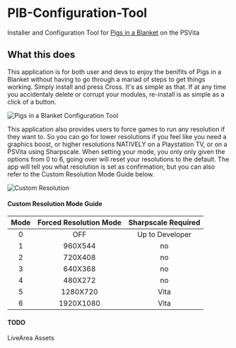 # PIB-Configuration-Tool
Installer and Configuration Tool for [Pigs in a Blanket](https://github.com/SonicMastr/Pigs-In-A-Blanket) on the PSVita

## What this does
This application is for both user and devs to enjoy the benifits of Pigs in a Blanket without having to go through a mariad of steps to get things working. Simply install and press Cross. It's as simple as that. If at any time you accidentaly delete or corrupt your modules, re-install is as simple as a click of a button. 

![Pigs in a Blanket Configuration Tool](https://cdn.discordapp.com/attachments/692425410142666764/771564600810274816/unknown.png)

This application also provides users to force games to run any resolution if they want to. So you can go for lower resolutions if you feel like you need a graphics boost, or higher resolutions NATIVELY on a Playstation TV, or on a PSVita using Sharpscale. When setting your mode, you only only given the options from 0 to 6, going over will reset your resolutions to the default. The app will tell you what resolution is set as confirmation, but you can also refer to the Custom Resolution Mode Guide below.

![Custom Resolution](https://cdn.discordapp.com/attachments/692425410142666764/771564846219132958/unknown.png)

#### Custom Resolution Mode Guide

|Mode|Forced Resolution Mode|Sharpscale Required|
|:-:|:-:|:-:|
|0|OFF|Up to Developer|
|1|960X544|no|
|2|720X408|no|
|3|640X368|no|
|4|480X272|no|
|5|1280X720|Vita|
|6|1920X1080|Vita|

#### TODO
LiveArea Assets
